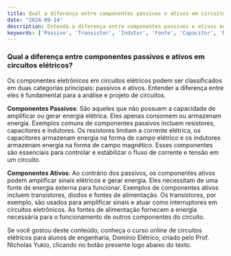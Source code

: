 ```yaml
---
title: Qual a diferença entre componentes passivos e ativos em circuitos elétricos?
date: "2024-09-14"
description: Entenda a diferença entre componentes passivos e ativos em circuitos elétricos e suas funções.
keywords: ['Passivo', 'Transistor', 'Indutor', 'Fonte', 'Capacitor', 'Resistente', 'Componente']
---
```


### Qual a diferença entre componentes passivos e ativos em circuitos elétricos?

Os componentes eletrônicos em circuitos elétricos podem ser classificados em duas categorias principais: passivos e ativos. Entender a diferença entre eles é fundamental para a análise e projeto de circuitos.

**Componentes Passivos**: São aqueles que não possuem a capacidade de amplificar ou gerar energia elétrica. Eles apenas consomem ou armazenam energia. Exemplos comuns de componentes passivos incluem resistores, capacitores e indutores. Os resistores limitam a corrente elétrica, os capacitores armazenam energia na forma de campo elétrico e os indutores armazenam energia na forma de campo magnético. Esses componentes são essenciais para controlar e estabilizar o fluxo de corrente e tensão em um circuito.

**Componentes Ativos**: Ao contrário dos passivos, os componentes ativos podem amplificar sinais elétricos e gerar energia. Eles necessitam de uma fonte de energia externa para funcionar. Exemplos de componentes ativos incluem transistores, diodos e fontes de alimentação. Os transistores, por exemplo, são usados para amplificar sinais e atuar como interruptores em circuitos eletrônicos. As fontes de alimentação fornecem a energia necessária para o funcionamento de outros componentes do circuito.

Se você gostou deste conteúdo, conheça o curso online de circuitos elétricos para alunos de engenharia, Domínio Elétrico, criado pelo Prof. Nicholas Yukio, clicando no botão presente logo abaixo do texto.